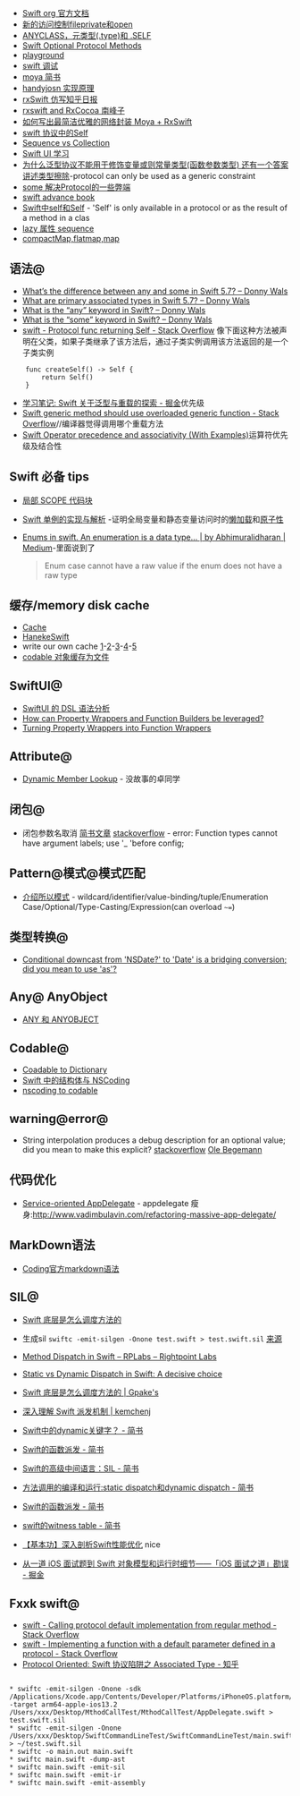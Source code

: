 * [Swift org 官方文档](https://docs.swift.org/swift-book/LanguageGuide/TheBasics.html)
* [新的访问控制fileprivate和open](http://www.jianshu.com/p/604305a61e57)
* [ANYCLASS，元类型(.type)和 .SELF](http://swifter.tips/self-anyclass/)
* [Swift Optional Protocol Methods](http://useyourloaf.com/blog/swift-optional-protocol-methods/)
* [playground](https://code.tutsplus.com/zh-hans/tutorials/rapid-interactive-prototyping-with-xcode-playgrounds--cms-26637)
* [swift 调试](http://blog.csdn.net/hello_hwc/article/details/50491813)
* [moya 简书](http://www.jianshu.com/p/c4b57ce13a56)
* [handyjosn 实现原理](http://www.jianshu.com/p/eac4a92b44ef)
* [rxSwift 仿写知乎日报](http://www.jianshu.com/p/7ca8e4b438af)
* [rxswift and RxCocoa 南峰子](http://southpeak.github.io/2017/01/16/Getting-Started-With-RxSwift-and-RxCocoa/)
* [如何写出最简洁优雅的网络封装 Moya + RxSwift](http://www.jianshu.com/p/c1494681400b)
* [swift 协议中的Self](http://swifter.tips/use-self/)
* [Sequence vs Collection](https://academy.realm.io/cn/posts/try-swift-soroush-khanlou-sequence-collection/)
* [Swift UI 学习](https://developer.apple.com/tutorials/swiftui/building-lists-and-navigation)
* [为什么泛型协议不能用于修饰变量或则常量类型(函数参数类型) 还有一个答案讲述类型擦除](https://stackoverflow.com/questions/27725803/how-to-use-generic-protocol-as-a-variable-type)-protocol can only be used as a generic constraint
* [some 解决Protocol的一些弊端](https://stackoverflow.com/questions/56433665/what-is-the-some-keyword-in-swiftui)
* [swift advance book](https://www.objc.io/books/advanced-swift/)
* [Swift中self和Self](https://www.jianshu.com/p/5059d2993509) - 'Self' is only available in a protocol or as the result of a method in a clas
* [lazy 属性 sequence](https://swift.gg/2016/03/25/being-lazy/)
* [compactMap,flatmap,map](https://www.jianshu.com/p/d8c873e4aee8)

## 语法@
* [What’s the difference between any and some in Swift 5.7? – Donny Wals](https://www.donnywals.com/whats-the-difference-between-any-and-some-in-swift-5-7/)
* [What are primary associated types in Swift 5.7? – Donny Wals](https://www.donnywals.com/what-are-primary-associated-types-in-swift-5-7/)
* [What is the “any” keyword in Swift? – Donny Wals](https://www.donnywals.com/what-is-the-any-keyword-in-swift/)
* [What is the “some” keyword in Swift? – Donny Wals](https://www.donnywals.com/what-is-the-some-keyword-in-swift/)
* [swift - Protocol func returning Self - Stack Overflow](https://stackoverflow.com/questions/25645090/protocol-func-returning-self) 像下面这种方法被声明在父类，如果子类继承了该方法后，通过子类实例调用该方法返回的是一个子类实例

```
    func createSelf() -> Self {
        return Self()
    }
```

* [学习笔记: Swift 关于泛型与重载的探索 - 掘金](https://juejin.cn/post/6844903597805666317)优先级
* [Swift generic method should use overloaded generic function - Stack Overflow](https://stackoverflow.com/questions/29717698/swift-generic-method-should-use-overloaded-generic-function)//编译器觉得调用哪个重载方法
* [Swift Operator precedence and associativity (With Examples)](https://www.programiz.com/swift-programming/operator-precedence-associativity)运算符优先级及结合性

## Swift 必备 tips

* [局部 SCOPE 代码块](https://swifter.tips/local-scope/)
* [Swift 单例的实现与解析](https://juejin.im/post/6844903503689678856) -证明全局变量和静态变量访问时的[懒加载](https://docs.swift.org/swift-book/LanguageGuide/Properties.html#ID263)和[原子性](https://developer.apple.com/swift/blog/?id=7)
* [Enums in swift. An enumeration is a data type… | by Abhimuralidharan | Medium](https://medium.com/@abhimuralidharan/enums-in-swift-9d792b728835)-里面说到了

	> Enum case cannot have a raw value if the enum does not have a raw type

## 缓存/memory disk cache
* [Cache](https://github.com/hyperoslo/Cache)
* [HanekeSwift](https://github.com/Haneke/HanekeSwift)
* write our own cache [1](https://medium.com/@NilStack/swift-world-write-our-own-cache-part-1-data-converter-7941f4701043)-[2](https://medium.com/@NilStack/swift-world-write-our-own-cache-part-2-cache-protocol-a44ae10f5319)-[3](https://medium.com/@NilStack/swift-world-write-our-own-cache-part-3-memory-cache-and-disk-cache-7056948eb52c)-[4](https://medium.com/@NilStack/swift-world-write-our-own-cache-part-4-cache-manager-c117995740d2)-[5](https://medium.com/@NilStack/swift-world-write-our-own-cache-part-5-final-project-98d07df752c1)
* [codable 对象缓存为文件](https://medium.com/@sdrzn/swift-4-codable-lets-make-things-even-easier-c793b6cf29e1)

## SwiftUI@
* [SwiftUI 的 DSL 语法分析](https://mp.weixin.qq.com/s/uP9t72YDo5LLQlDP-7G7wA)
* [How can Property Wrappers and Function Builders be leveraged?](https://medium.com/flawless-app-stories/how-can-property-wrappers-and-function-builders-be-leveraged-d43160de338f)
* [Turning Property Wrappers into Function Wrappers](https://medium.com/flawless-app-stories/turning-property-wrappers-into-function-wrappers-2be3a49229f5)

## Attribute@
* [Dynamic Member Lookup](https://juejin.im/post/5b24c9896fb9a00e69608a71) - 没故事的卓同学

## 闭包@
* 闭包参数名取消 [简书文章](https://www.jianshu.com/p/089542a67d3b) [stackoverflow](https://stackoverflow.com/questions/39613272/xcode-8-function-types-cannot-have-argument-label-breaking-my-build) - error: Function types cannot have argument labels; use \'_ \'before config;

## Pattern@模式@模式匹配
* [介绍所以模式](https://docs.swift.org/swift-book/ReferenceManual/Patterns.html) - wildcard/identifier/value-binding/tuple/Enumeration Case/Optional/Type-Casting/Expression(can overload `~=`)

## 类型转换@
* [Conditional downcast from 'NSDate?' to 'Date' is a bridging conversion; did you mean to use 'as'?](https://stackoverflow.com/questions/43392923/how-to-fix-the-warning-of-type-casting-in-if-let-statement-in-xcode-8-3)

## Any@ AnyObject
* [ANY 和 ANYOBJECT](https://swifter.tips/any-anyobject/)

## Codable@
* [Coadable to Dictionary](https://stackoverflow.com/questions/45209743/how-can-i-use-swift-s-codable-to-encode-into-a-dictionary)
* [Swift 中的结构体与 NSCoding](https://swift.gg/2015/08/27/nscoding_and_swift_structs/)
* [nscoding to codable](https://medium.com/if-let-swift-programming/migrating-to-codable-from-nscoding-ddc2585f28a4)

## warning@error@
* String interpolation produces a debug description for an optional value; did you mean to make this explicit? [stackoverflow](https://stackoverflow.com/questions/42543007/how-to-solve-string-interpolation-produces-a-debug-description-for-an-optional) [Ole Begemann](https://oleb.net/blog/2016/12/optionals-string-interpolation/)

## 代码优化
* [Service-oriented AppDelegate](https://medium.com/ios-os-x-development/pluggableapplicationdelegate-e50b2c5d97dd) - appdelegate 瘦身:http://www.vadimbulavin.com/refactoring-massive-app-delegate/

## MarkDown语法

* [Coding官方markdown语法](https://coding.net/help/doc/project/markdown.html)

## SIL@

* [Swift 底层是怎么调度方法的](https://gpake.github.io/2019/02/11/swiftMethodDispatchBrief/)

* 生成sil `swiftc -emit-silgen -Onone test.swift > test.swift.sil` [来源](https://gpake.github.io/2019/03/06/tryToReadSIL/)
* [Method Dispatch in Swift – RPLabs – Rightpoint Labs](https://www.rightpoint.com/rplabs/switch-method-dispatch-table)
* [Static vs Dynamic Dispatch in Swift: A decisive choice](https://medium.com/flawless-app-stories/static-vs-dynamic-dispatch-in-swift-a-decisive-choice-cece1e872d)
* [Swift 底层是怎么调度方法的 | Gpake's](https://gpake.github.io/2019/02/11/swiftMethodDispatchBrief/)
* [深入理解 Swift 派发机制 | kemchenj](https://kemchenj.github.io/2016-12-25-1/)
* [Swift中的dynamic关键字？ - 简书](https://www.jianshu.com/p/8e1087c79b22)
* [Swift的函数派发 - 简书](https://www.jianshu.com/p/95d8f1cf05bf)
* [Swift的高级中间语言：SIL - 简书](https://www.jianshu.com/p/c2880460c6cd)
* [方法调用的编译和运行:static dispatch和dynamic dispatch - 简书](https://www.jianshu.com/p/e0659093eaac)
* [Swift的函数派发 - 简书](https://www.jianshu.com/p/95d8f1cf05bf)
* [swift的witness table - 简书](https://www.jianshu.com/p/c93d7a7d6771)
* [【基本功】深入剖析Swift性能优化](https://juejin.im/post/5bdbdc876fb9a049f36186c3) nice
* [从一道 iOS 面试题到 Swift 对象模型和运行时细节——「iOS 面试之道」勘误 - 掘金](https://juejin.im/post/5c92b650f265da612f1b973a)

## Fxxk swift@
* [swift - Calling protocol default implementation from regular method - Stack Overflow](https://stackoverflow.com/questions/32602712/calling-protocol-default-implementation-from-regular-method)
* [swift - Implementing a function with a default parameter defined in a protocol - Stack Overflow](https://stackoverflow.com/questions/42634816/implementing-a-function-with-a-default-parameter-defined-in-a-protocol)
* [Protocol Oriented: Swift 协议陷阱之 Associated Type - 知乎](https://zhuanlan.zhihu.com/p/80672557)

```

* swiftc -emit-silgen -Onone -sdk /Applications/Xcode.app/Contents/Developer/Platforms/iPhoneOS.platform/Developer/SDKs/iPhoneOS13.2.sdk -target arm64-apple-ios13.2 /Users/xxx/Desktop/MthodCallTest/MthodCallTest/AppDelegate.swift > test.swift.sil
* swiftc -emit-silgen -Onone  /Users/xxx/Desktop/SwiftCommandLineTest/SwiftCommandLineTest/main.swift > ~/test.swift.sil
* swiftc -o main.out main.swift
* swiftc main.swift -dump-ast
* swiftc main.swift -emit-sil
* swiftc main.swift -emit-ir
* swiftc main.swift -emit-assembly

```

